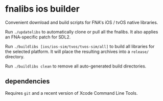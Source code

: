 # fnalibs ios builder
Convenient download and build scripts for FNA's iOS / tvOS native libraries.

Run `./updatelibs` to automatically clone or pull all the fnalibs. It also applies an FNA-specific patch for SDL2.

Run `./buildlibs [ios/ios-sim/tvos/tvos-sim/all]` to build all libraries for the selected platform. It will place the resulting archives into a `release/` directory.

Run `./buildlibs clean` to remove all auto-generated build directories.

## dependencies

Requires `git` and a recent version of Xcode Command Line Tools.
